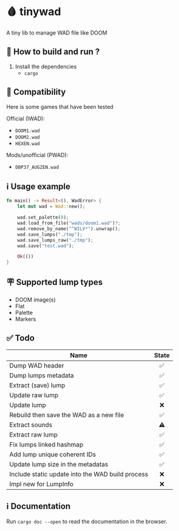 # 🩸 tinywad

A tiny lib to manage WAD file like DOOM

## 📖 How to build and run ?

1. Install the dependencies
    - `cargo`

## 💽 Compatibility

Here is some games that have been tested

Official (IWAD):

- `DOOM1.wad` 
- `DOOM2.wad` 
- `HEXEN.wad` 

Mods/unofficial (PWAD):

- `DBP37_AUGZEN.wad`

## ℹ️ Usage example

```rust
fn main() -> Result<(), WadError> {
    let mut wad = Wad::new();

    wad.set_palette(0);
    wad.load_from_file("wads/doom1.wad")?;
    wad.remove_by_name("^WILV*").unwrap();
    wad.save_lumps("./tmp");
    wad.save_lumps_raw("./tmp");
    wad.save("test.wad");

    Ok(())
}
```

## 🪧 Supported lump types

- DOOM image(s)
- Flat
- Palette
- Markers

## ✅ Todo

Name           | State
-------------  | :-------------:
Dump WAD header | ✅
Dump lumps metadata | ✅
Extract (save) lump | ✅
Update raw lump | ✅
Update lump | ❌
Rebuild then save the WAD as a new file | ✅
Extract sounds | ⚠️
Extract raw lump | ✅
Fix lumps linked hashmap | ✅
Add lump unique coherent IDs | ✅
Update lump size in the metadatas | ✅
Include static update into the WAD build process | ❌
Impl new for LumpInfo | ❌

## ℹ️ Documentation

Run `cargo doc --open` to read the documentation in the browser.
